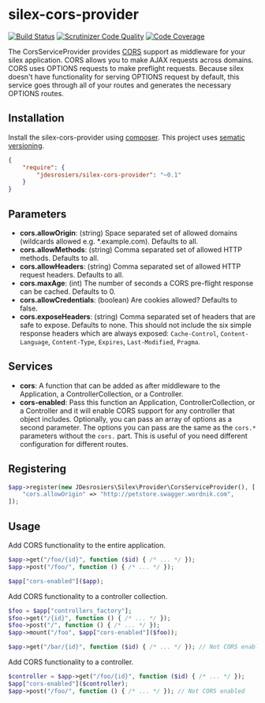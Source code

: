 silex-cors-provider
===================

[![Build Status](https://travis-ci.org/jdesrosiers/silex-cors-provider.png?branch=v0)](https://travis-ci.org/jdesrosiers/silex-cors-provider)
[![Scrutinizer Code Quality](https://scrutinizer-ci.com/g/jdesrosiers/silex-cors-provider/badges/quality-score.png?b=v0)](https://scrutinizer-ci.com/g/jdesrosiers/silex-cors-provider/?branch=v0)
[![Code Coverage](https://scrutinizer-ci.com/g/jdesrosiers/silex-cors-provider/badges/coverage.png?b=v0)](https://scrutinizer-ci.com/g/jdesrosiers/silex-cors-provider/?branch=v0)

The CorsServiceProvider provides [CORS](http://enable-cors.org/) support as middleware for your silex application.  CORS
allows you to make AJAX requests across domains.  CORS uses OPTIONS requests to make preflight requests.  Because silex
doesn't have functionality for serving OPTIONS request by default, this service goes through all of your routes and
generates the necessary OPTIONS routes.

Installation
------------
Install the silex-cors-provider using [composer](http://getcomposer.org/).  This project uses [sematic versioning](http://semver.org/).

```json
{
    "require": {
        "jdesrosiers/silex-cors-provider": "~0.1"
    }
}
```

Parameters
----------
* **cors.allowOrigin**: (string) Space separated set of allowed domains (wildcards allowed e.g. *.example.com).
Defaults to all.
* **cors.allowMethods**: (string) Comma separated set of allowed HTTP methods.  Defaults to all.
* **cors.allowHeaders**: (string) Comma separated set of allowed HTTP request headers.  Defaults to all.
* **cors.maxAge**: (int) The number of seconds a CORS pre-flight response can be cached.  Defaults to 0.
* **cors.allowCredentials**: (boolean) Are cookies allowed?  Defaults to false.
* **cors.exposeHeaders**: (string) Comma separated set of headers that are safe to expose.  Defaults to none.  This should not include the six simple response headers which are always exposed: `Cache-Control`, `Content-Language`, `Content-Type`, `Expires`, `Last-Modified`, `Pragma`.

Services
--------
* **cors**: A function that can be added as after middleware to the Application, a ControllerCollection, or a Controller.
* **cors-enabled**: Pass this function an Application, ControllerCollection, or a Controller and it will enable CORS
support for any controller that object includes.  Optionally, you can pass an array of options as a second parameter.
The options you can pass are the same as the `cors.*` parameters without the `cors.` part.  This is useful of you need
different configuration for different routes.

Registering
-----------
```php
$app->register(new JDesrosiers\Silex\Provider\CorsServiceProvider(), [
    "cors.allowOrigin" => "http://petstore.swagger.wordnik.com",
]);
```

Usage
-----
Add CORS functionality to the entire application.
```php
$app->get("/foo/{id}", function ($id) { /* ... */ });
$app->post("/foo/", function () { /* ... */ });

$app["cors-enabled"]($app);
```
Add CORS functionality to a controller collection.
```php
$foo = $app["controllers_factory"];
$foo->get("/{id}", function () { /* ... */ });
$foo->post("/", function () { /* ... */ });
$app->mount("/foo", $app["cors-enabled"]($foo));

$app->get("/bar/{id}", function ($id) { /* ... */ }); // Not CORS enabled
```
Add CORS functionality to a controller.
```php
$controller = $app->get("/foo/{id}", function ($id) { /* ... */ });
$app["cors-enabled"]($controller);
$app->post("/foo/", function () { /* ... */ }); // Not CORS enabled
```

